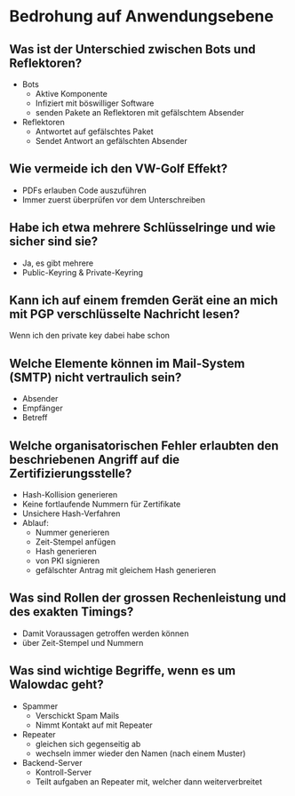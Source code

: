 # Bedrohung auf Anwendungsebene

## Was ist der Unterschied zwischen Bots und Reflektoren?
* Bots
    * Aktive Komponente
    * Infiziert mit böswilliger Software
    * senden Pakete an Reflektoren mit gefälschtem Absender
* Reflektoren
    * Antwortet auf gefälschtes Paket
    * Sendet Antwort an gefälschten Absender

## Wie vermeide ich den VW-Golf Effekt?
* PDFs erlauben Code auszuführen
* Immer zuerst überprüfen vor dem Unterschreiben

## Habe ich etwa mehrere Schlüsselringe und wie sicher sind sie?
* Ja, es gibt mehrere
* Public-Keyring & Private-Keyring

## Kann ich auf einem fremden Gerät eine an mich mit PGP verschlüsselte Nachricht lesen?
Wenn ich den private key dabei habe schon

## Welche Elemente können im Mail-System (SMTP) nicht vertraulich sein?
* Absender
* Empfänger
* Betreff

## Welche organisatorischen Fehler erlaubten den beschriebenen Angriff auf die Zertifizierungsstelle?
* Hash-Kollision generieren
* Keine fortlaufende Nummern für Zertifikate
* Unsichere Hash-Verfahren
* Ablauf:
    * Nummer generieren
    * Zeit-Stempel anfügen
    * Hash generieren
    * von PKI signieren
    * gefälschter Antrag mit gleichem Hash generieren

## Was sind Rollen der grossen Rechenleistung und des exakten Timings?
* Damit Voraussagen getroffen werden können
* über Zeit-Stempel und Nummern

## Was sind wichtige Begriffe, wenn es um Walowdac geht?
* Spammer
    * Verschickt Spam Mails
    * Nimmt Kontakt auf mit Repeater
* Repeater
    * gleichen sich gegenseitig ab
    * wechseln immer wieder den Namen (nach einem Muster)
* Backend-Server
    * Kontroll-Server
    * Teilt aufgaben an Repeater mit, welcher dann weiterverbreitet

